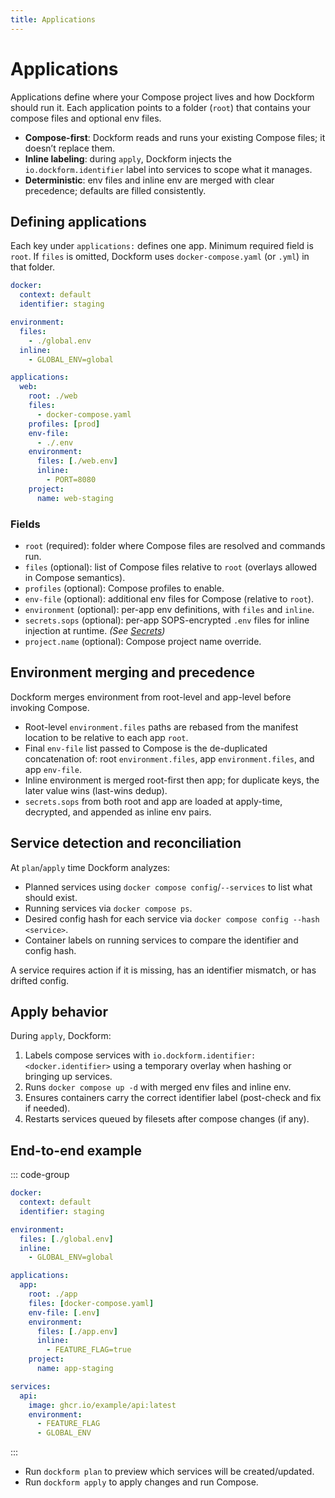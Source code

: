 ```yaml
---
title: Applications
---
```


# Applications

Applications define where your Compose project lives and how Dockform should run it.
Each application points to a folder (`root`) that contains your compose files and optional env files.

- **Compose-first**: Dockform reads and runs your existing Compose files; it doesn’t replace them.
- **Inline labeling**: during `apply`, Dockform injects the `io.dockform.identifier` label into services to scope what it manages.
- **Deterministic**: env files and inline env are merged with clear precedence; defaults are filled consistently.

## Defining applications

Each key under `applications:` defines one app. Minimum required field is `root`.
If `files` is omitted, Dockform uses `docker-compose.yaml` (or `.yml`) in that folder.

```yaml [dockform.yaml]
docker:
  context: default
  identifier: staging

environment:
  files:
    - ./global.env
  inline:
    - GLOBAL_ENV=global

applications:
  web:
    root: ./web
    files:
      - docker-compose.yaml
    profiles: [prod]
    env-file:
      - ./.env
    environment:
      files: [./web.env]
      inline:
        - PORT=8080
    project:
      name: web-staging
```

### Fields

- `root` (required): folder where Compose files are resolved and commands run.
- `files` (optional): list of Compose files relative to `root` (overlays allowed in Compose semantics).
- `profiles` (optional): Compose profiles to enable.
- `env-file` (optional): additional env files for Compose (relative to `root`).
- `environment` (optional): per-app env definitions, with `files` and `inline`.
- `secrets.sops` (optional): per-app SOPS-encrypted `.env` files for inline injection at runtime. *(See [Secrets](secrets/secrets.md))*
- `project.name` (optional): Compose project name override.

## Environment merging and precedence

Dockform merges environment from root-level and app-level before invoking Compose.

- Root-level `environment.files` paths are rebased from the manifest location to be relative to each app `root`.
- Final `env-file` list passed to Compose is the de-duplicated concatenation of: root `environment.files`, app `environment.files`, and app `env-file`.
- Inline environment is merged root-first then app; for duplicate keys, the later value wins (last-wins dedup).
- `secrets.sops` from both root and app are loaded at apply-time, decrypted, and appended as inline env pairs.

## Service detection and reconciliation

At `plan`/`apply` time Dockform analyzes:

- Planned services using `docker compose config`/`--services` to list what should exist.
- Running services via `docker compose ps`.
- Desired config hash for each service via `docker compose config --hash <service>`.
- Container labels on running services to compare the identifier and config hash.

A service requires action if it is missing, has an identifier mismatch, or has drifted config.

## Apply behavior

During `apply`, Dockform:

1. Labels compose services with `io.dockform.identifier: <docker.identifier>` using a temporary overlay when hashing or bringing up services.
2. Runs `docker compose up -d` with merged env files and inline env.
3. Ensures containers carry the correct identifier label (post-check and fix if needed).
4. Restarts services queued by filesets after compose changes (if any).

## End-to-end example

::: code-group

```yaml [dockform.yaml]
docker:
  context: default
  identifier: staging

environment:
  files: [./global.env]
  inline:
    - GLOBAL_ENV=global

applications:
  app:
    root: ./app
    files: [docker-compose.yaml]
    env-file: [.env]
    environment:
      files: [./app.env]
      inline:
        - FEATURE_FLAG=true
    project:
      name: app-staging
```

```yaml [app/docker-compose.yaml]
services:
  api:
    image: ghcr.io/example/api:latest
    environment:
      - FEATURE_FLAG
      - GLOBAL_ENV
```

:::

- Run `dockform plan` to preview which services will be created/updated.
- Run `dockform apply` to apply changes and run Compose.